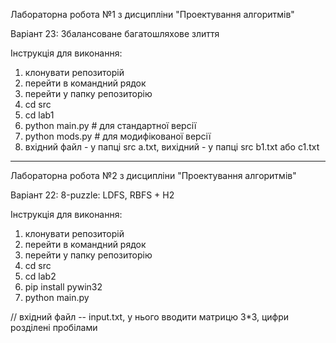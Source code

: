 Лабораторна робота №1 з дисципліни "Проектування алгоритмів"

Варіант 23: Збалансоване багатошляхове злиття

Інструкція для виконання:

1. клонувати репозиторій
2. перейти в командний рядок
3. перейти у папку репозиторію
4. сd src
5. cd lab1
6. python main.py # для стандартної версії
7. python mods.py # для модифікованої версії
8. вхідний файл - у папці src a.txt, вихідний - у папці src b1.txt або с1.txt

---

Лабораторна робота №2 з дисципліни "Проектування алгоритмів"

Варіант 22: 8-puzzle: LDFS, RBFS + H2

Інструкція для виконання:

1. клонувати репозиторій
2. перейти в командний рядок
3. перейти у папку репозиторію
4. сd src
5. cd lab2
6. pip install pywin32
7. python main.py

// вхідний файл -- input.txt, у нього вводити матрицю 3\*3, цифри розділені пробілами
